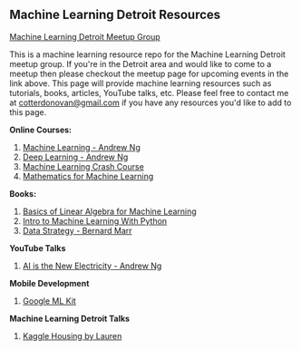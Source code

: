 ## Machine Learning Detroit Resources

[Machine Learning Detroit Meetup Group](https://www.meetup.com/meetup-group-MbWhjVnr/)

This is a machine learning resource repo for the Machine Learning Detroit meetup group. If you're in the Detroit area and would like to come to a meetup then please checkout the meetup page for upcoming events in the link above. This page will provide machine learning resources such as tutorials, books, articles, YouTube talks, etc. Please feel free to contact me at cotterdonovan@gmail.com if you have any resources you'd like to add to this page.

**Online Courses:**
1. [Machine Learning - Andrew Ng](https://www.coursera.org/learn/machine-learning)
2. [Deep Learning - Andrew Ng](https://www.coursera.org/specializations/deep-learning)
3. [Machine Learning Crash Course](https://developers.google.com/machine-learning/crash-course/ml-intro)
4. [Mathematics for Machine Learning](https://www.coursera.org/specializations/mathematics-machine-learning)

**Books:**
1. [Basics of Linear Algebra for Machine Learning](https://machinelearningmastery.com/linear_algebra_for_machine_learning/)
2. [Intro to Machine Learning With Python](https://www.amazon.com/Introduction-Machine-Learning-Python-Scientists/dp/1449369413/ref=sr_1_3?ie=UTF8&qid=1524617175&sr=8-3&keywords=intro+to+machine+learning+with+python)
3. [Data Strategy - Bernard Marr](https://www.amazon.com/Data-Strategy-Profit-Analytics-Internet/dp/074947985X)

**YouTube Talks**
1. [AI is the New Electricity - Andrew Ng](https://www.youtube.com/watch?v=21EiKfQYZXc)

**Mobile Development**
1. [Google ML Kit](https://developers.google.com/ml-kit/)

**Machine Learning Detroit Talks**
1. [Kaggle Housing by Lauren](https://github.com/LaurenHa/Kaggle-Housing)
